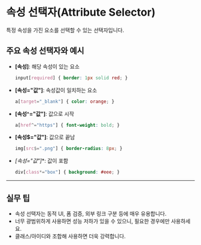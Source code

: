 # 속성 선택자(Attribute Selector)

특정 속성을 가진 요소를 선택할 수 있는 선택자입니다.

## 주요 속성 선택자와 예시
- **[속성]**: 해당 속성이 있는 요소
  ```css
  input[required] { border: 1px solid red; }
  ```
- **[속성="값"]**: 속성값이 일치하는 요소
  ```css
  a[target="_blank"] { color: orange; }
  ```
- **[속성^="값"]**: 값으로 시작
  ```css
  a[href^="https"] { font-weight: bold; }
  ```
- **[속성$="값"]**: 값으로 끝남
  ```css
  img[src$=".png"] { border-radius: 8px; }
  ```
- **[속성*="값"]**: 값이 포함
  ```css
  div[class*="box"] { background: #eee; }
  ```

---

## 실무 팁
- 속성 선택자는 동적 UI, 폼 검증, 외부 링크 구분 등에 매우 유용합니다.
- 너무 광범위하게 사용하면 성능 저하가 있을 수 있으니, 필요한 경우에만 사용하세요.
- 클래스/아이디와 조합해 사용하면 더욱 강력합니다.
